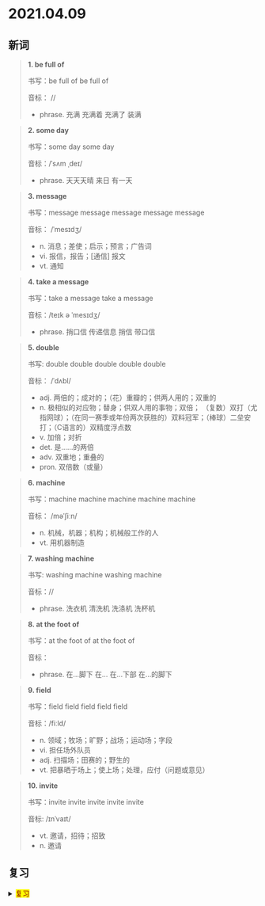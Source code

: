 # 2021.04.09

## 新词


> **1. be full of**
>
> 书写：be full of be full of
>
> 音标： //
>
> - phrase. 充满 充满着 充满了 装满



> **2. some day**
>
> 书写：some day some day
>
> 音标：/ˈsʌm ˌdeɪ/
>
> - phrase. 天天天晴 来日 有一天

> **3. message**
>
> 书写：message message message message message
>
> 音标： /ˈmesɪdʒ/
>
> - n. 消息；差使；启示；预言；广告词
> - vi. 报信，报告；[通信] 报文
> - vt. 通知



> **4. take a message**
>
> 书写：take a message take a message
>
> 音标：/teɪk ə ˈmesɪdʒ/
>
> - phrase. 捎口信 传递信息 捎信 带口信



> **5. double**
>
> 书写: double double double double double
>
> 音标： /ˈdʌbl/
>
> - adj. 两倍的；成对的；（花）重瓣的；供两人用的；双重的
> - n. 极相似的对应物；替身；供双人用的事物；双倍； （复数）双打（尤指网球）；（在同一赛季或年份两次获胜的）双料冠军；（棒球）二垒安打；（C语言的）双精度浮点数
> - v. 加倍；对折
> - det. 是……的两倍
> - adv. 双重地；重叠的
> - pron. 双倍数（或量）



> **6. machine**
>
> 书写：machine machine machine machine machine
>
> 音标： /məˈʃiːn/
>
> - n. 机械，机器；机构；机械般工作的人
> - vt. 用机器制造


> **7. washing machine**
>
> 书写: washing machine washing machine
>
> 音标：//
>
> - phrase. 洗衣机 清洗机 洗涤机 洗杯机





> **8. at the foot of**
>
> 书写：at the foot of  at the foot of
>
> 音标：
>
> - phrase. 在…脚下 在… 在…下部 在…的脚下



> **9. field**
>
> 书写：field field field field field
>
> 音标：/fiːld/
> 
> - n. 领域；牧场；旷野；战场；运动场；字段
> - vi. 担任场外队员
> - adj. 扫描场；田赛的；野生的
> - vt. 把暴晒于场上；使上场；处理，应付（问题或意见）


> **10. invite**
> 
> 书写：invite invite invite invite invite
>
> 音标:  /ɪnˈvaɪt/
>
> - vt. 邀请，招待；招致
> - n. 邀请


## 复习

<details> 
  <summary><mark><font color=darkred>复习</font></mark></summary>
  <br/>last last 最后的；最近的；末尾的；持续；持久；延续；
  <br/>keep keep 持续；保持；保存；
  <br/>CD CD 光盘唱片；
  <br/>carrot carrot 胡萝卜；
  <br/>knife knife 刀；劈开；划过；
  <br/>watermelon watermelon 西瓜；
  <br/>take a look 看看；
  <br/>carton carton carton 硬纸盒；纸板箱；
  <br/>maybe maybe 也许；可能；或许；
  <br/>packet packet 打包；捆包；数据包；
  <br/>history history 历史；历史学；经历；
  <br/>far away from 远离；
  <br/>lot lot 许多；大量；全部；全体；批；
  <br/>leather leather 皮革；皮革的；皮制品；
  <br/>hamburger hamburger 汉堡包；
  <br/>lamp lamp 灯；照亮；
  <br/>fork fork 分支；分歧；岔路；分岔；
  <br/>restaurant restaurant 餐厅；餐馆；
  <br/>else else 另外；其他；别的；
  <br/>over over 结束；完毕；超过；高于；剩余物；走过；经过；
  <br/>large large 大的；大型号的；大量的；大规模的；
  <br/>bookshop bookshop 书店；
  <br/>fridge fridge 冰箱；
  <br/>video video 录像；视频；
  <br/>would would 会；将；愿意；大概；
  <br/>metre metre 米；公尺
  <br/>sofa sofa 沙发；
  <br/>square square 正方形的；四方形的；成直角的；方的；
  <br/>shower shower 阵雨；阵雪；淋雨；；淋浴；
  <br/>be interested in 对...感兴趣；

</details>  
